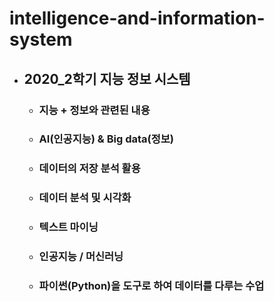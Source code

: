 # intelligence-and-information-system

-   ## 2020_2학기 지능 정보 시스템
    -   ### 지능 + 정보와 관련된 내용
    -   ### AI(인공지능) & Big data(정보)
    -   ### 데이터의 저장 분석 활용
    -   ### 데이터 분석 및 시각화
    -   ### 텍스트 마이닝
    -   ### 인공지능 / 머신러닝
    -   ### 파이썬(Python)을 도구로 하여 데이터를 다루는 수업
